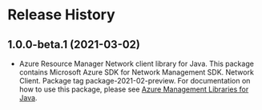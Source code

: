 # Release History

## 1.0.0-beta.1 (2021-03-02)

- Azure Resource Manager Network client library for Java. This package contains Microsoft Azure SDK for Network Management SDK. Network Client. Package tag package-2021-02-preview. For documentation on how to use this package, please see [Azure Management Libraries for Java](https://aka.ms/azsdk/java/mgmt).
